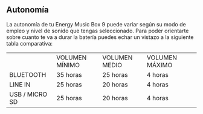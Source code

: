 ## Autonomía

La autonomía de tu Energy Music Box 9 puede variar según su modo de empleo y nivel de sonido que tengas seleccionado. Para poder orientarte sobre cuanto te va a durar la batería puedes echar un vistazo a la siguiente tabla comparativa:

|  |  |  |  |  |
|:-------|:-------|:-------|:-------|:-------|
|  | VOLUMEN MÍNIMO | VOLUMEN MEDIO | VOLUMEN MÁXIMO | <br>
| BLUETOOTH | 35 horas | 25 horas | 4 horas | <br>
| LINE IN  | 25 horas | 20 horas | 4 horas |<br>
| USB / MICRO SD | 25 horas | 20 horas | 4 horas |<br>

<br><br>



